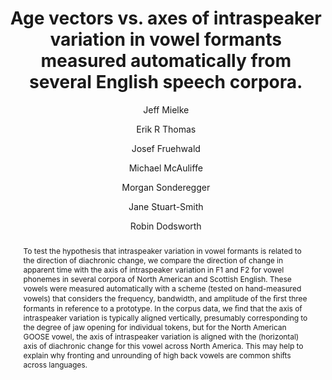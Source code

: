 ---
abstract: "To test the hypothesis that intraspeaker variation in vowel formants is\
  \ related to the direction of diachronic change, we compare the direction of change\
  \ in apparent time with the axis of intraspeaker variation in F1 and F2 for vowel\
  \ phonemes in several corpora of North American and Scottish English. These vowels\
  \ were measured automatically with a scheme (tested on hand-measured vowels) that\
  \ considers the frequency, bandwidth, and amplitude of the \uFB01rst three formants\
  \ in reference to a prototype. In the corpus data, we \uFB01nd that the axis of\
  \ intraspeaker variation is typically aligned vertically, presumably corresponding\
  \ to the degree of jaw opening for individual tokens, but for the North American\
  \ GOOSE vowel, the axis of intraspeaker variation is aligned with the (horizontal)\
  \ axis of diachronic change for this vowel across North America. This may help to\
  \ explain why fronting and unrounding of high back vowels are common shifts across\
  \ languages."
author:
- Jeff Mielke
- Erik R Thomas
- Josef Fruehwald
- Michael McAuliffe
- Morgan Sonderegger
- Jane Stuart-Smith
- Robin Dodsworth
category: paper
layout: publication
p_url: https://assta.org/proceedings/ICPhS2019/papers/ICPhS_1307.pdf
published: Proceedings of the 19th International Congress of Phonetic Sciences Melbourne
  Australia 2019
title: Age vectors vs. axes of intraspeaker variation in vowel formants measured automatically
  from several English speech corpora.
year: '2019'
---